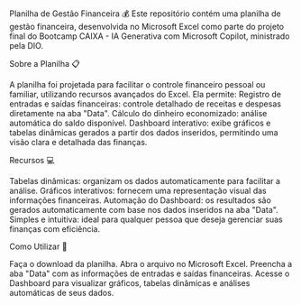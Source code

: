 Planilha de Gestão Financeira 💰 
Este repositório contém uma planilha de gestão financeira, desenvolvida no Microsoft Excel como parte do projeto final do Bootcamp CAIXA - IA Generativa com Microsoft Copilot, ministrado pela DIO.

Sobre a Planilha 📋

A planilha foi projetada para facilitar o controle financeiro pessoal ou familiar, utilizando recursos avançados do Excel. Ela permite:
Registro de entradas e saídas financeiras: controle detalhado de receitas e despesas diretamente na aba "Data".
Cálculo do dinheiro economizado: análise automática do saldo disponível.
Dashboard interativo: exibe gráficos e tabelas dinâmicas gerados a partir dos dados inseridos, permitindo uma visão clara e detalhada das finanças.

Recursos 💻

Tabelas dinâmicas: organizam os dados automaticamente para facilitar a análise.
Gráficos interativos: fornecem uma representação visual das informações financeiras.
Automação do Dashboard: os resultados são gerados automaticamente com base nos dados inseridos na aba "Data".
Simples e intuitiva: ideal para qualquer pessoa que deseja gerenciar suas finanças com eficiência.

Como Utilizar 📝

Faça o download da planilha.
Abra o arquivo no Microsoft Excel.
Preencha a aba "Data" com as informações de entradas e saídas financeiras.
Acesse o Dashboard para visualizar gráficos, tabelas dinâmicas e análises automáticas de seus dados.
